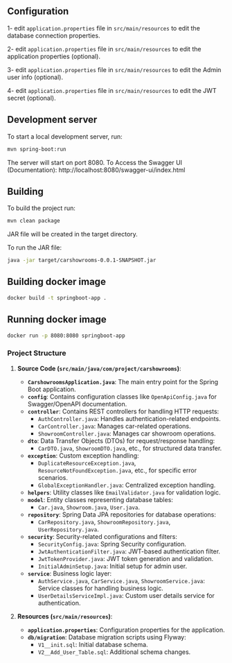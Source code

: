 ## Configuration

1- edit `application.properties` file in `src/main/resources` to edit the database connection properties.

2- edit `application.properties` file in `src/main/resources` to edit the application properties (optional).

3- edit `application.properties` file in `src/main/resources` to edit the Admin user info (optional).

4- edit `application.properties` file in `src/main/resources` to edit the JWT secret (optional).


## Development server

To start a local development server, run:

```bash
mvn spring-boot:run
```

The server will start on port 8080.
To Access the Swagger UI (Documentation): http://localhost:8080/swagger-ui/index.html

## Building

To build the project run:

```bash
mvn clean package
```

JAR file will be created in the target directory.

To run the JAR file:

```bash
java -jar target/carshowrooms-0.0.1-SNAPSHOT.jar
```


## Building docker image

```bash
docker build -t springboot-app .
```

## Running docker image

```bash
docker run -p 8080:8080 springboot-app
```

### Project Structure

1. **Source Code (`src/main/java/com/project/carshowrooms`)**:
   - **`CarshowroomsApplication.java`**: The main entry point for the Spring Boot application.
   - **`config`**: Contains configuration classes like `OpenApiConfig.java` for Swagger/OpenAPI documentation.
   - **`controller`**: Contains REST controllers for handling HTTP requests:
     - `AuthController.java`: Handles authentication-related endpoints.
     - `CarController.java`: Manages car-related operations.
     - `ShowroomController.java`: Manages car showroom operations.
   - **`dto`**: Data Transfer Objects (DTOs) for request/response handling:
     - `CarDTO.java`, `ShowroomDTO.java`, etc., for structured data transfer.
   - **`exception`**: Custom exception handling:
     - `DuplicateResourceException.java`, `ResourceNotFoundException.java`, etc., for specific error scenarios.
     - `GlobalExceptionHandler.java`: Centralized exception handling.
   - **`helpers`**: Utility classes like `EmailValidator.java` for validation logic.
   - **`model`**: Entity classes representing database tables:
     - `Car.java`, `Showroom.java`, `User.java`.
   - **`repository`**: Spring Data JPA repositories for database operations:
     - `CarRepository.java`, `ShowroomRepository.java`, `UserRepository.java`.
   - **`security`**: Security-related configurations and filters:
     - `SecurityConfig.java`: Spring Security configuration.
     - `JwtAuthenticationFilter.java`: JWT-based authentication filter.
     - `JwtTokenProvider.java`: JWT token generation and validation.
     - `InitialAdminSetup.java`: Initial setup for admin user.
   - **`service`**: Business logic layer:
     - `AuthService.java`, `CarService.java`, `ShowroomService.java`: Service classes for handling business logic.
     - `UserDetailsServiceImpl.java`: Custom user details service for authentication.

2. **Resources (`src/main/resources`)**:
   - **`application.properties`**: Configuration properties for the application.
   - **`db/migration`**: Database migration scripts using Flyway:
     - `V1__init.sql`: Initial database schema.
     - `V2__Add_User_Table.sql`: Additional schema changes.